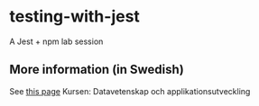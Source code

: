 # testing-with-jest
A Jest + npm  lab session

## More information (in Swedish)
See [this page](http://mah-dv.github.io/courses/da344a-da355a/exercises/ex11.html)
Kursen: Datavetenskap och applikationsutveckling
